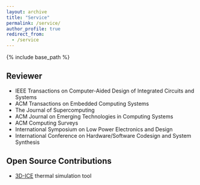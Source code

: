 ```yaml
---
layout: archive
title: "Service"
permalink: /service/
author_profile: true
redirect_from:
  - /service
---
```


{% include base_path %}

## Reviewer
- IEEE Transactions on Computer-Aided Design of Integrated Circuits and Systems  
- ACM Transactions on Embedded Computing Systems
- The Journal of Supercomputing
- ACM Journal on Emerging Technologies in Computing Systems  
- ACM Computing Surveys
- International Symposium on Low Power Electronics and Design
- International Conference on Hardware/Software Codesign and System Synthesis  


## Open Source Contributions
- [3D-ICE](https://www.epfl.ch/labs/esl/research/open-source-tools-datasets/3d-ice/) thermal simulation tool
